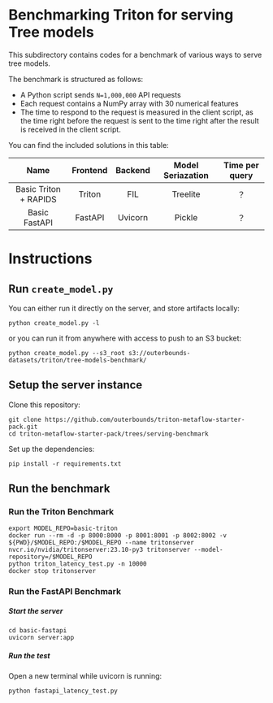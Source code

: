 # Benchmarking Triton for serving Tree models

This subdirectory contains codes for a benchmark of various ways to serve tree models. 

The benchmark is structured as follows:
- A Python script sends `N=1,000,000` API requests
- Each request contains a NumPy array with 30 numerical features
- The time to respond to the request is measured in the client script, as the time right before the request is sent to the time right after the result is received in the client script.

You can find the included solutions in this table:

| Name | Frontend | Backend | Model Seriazation | Time per query |
| :---: | :---: | :---: | :---: | :---: |
| Basic Triton + RAPIDS | Triton | FIL | Treelite | ？|
| Basic FastAPI | FastAPI | Uvicorn | Pickle | ？|

# Instructions

## Run `create_model.py`

You can either run it directly on the server, and store artifacts locally:
```
python create_model.py -l
```
or you can run it from anywhere with access to push to an S3 bucket:
```
python create_model.py --s3_root s3://outerbounds-datasets/triton/tree-models-benchmark/
```

## Setup the server instance
Clone this repository:
```
git clone https://github.com/outerbounds/triton-metaflow-starter-pack.git
cd triton-metaflow-starter-pack/trees/serving-benchmark
```

Set up the dependencies:
```
pip install -r requirements.txt
```

## Run the benchmark

### Run the Triton Benchmark
```
export MODEL_REPO=basic-triton
docker run --rm -d -p 8000:8000 -p 8001:8001 -p 8002:8002 -v ${PWD}/$MODEL_REPO:/$MODEL_REPO --name tritonserver nvcr.io/nvidia/tritonserver:23.10-py3 tritonserver --model-repository=/$MODEL_REPO
python triton_latency_test.py -n 10000
docker stop tritonserver
```

### Run the FastAPI Benchmark

##### Start the server
```
cd basic-fastapi
uvicorn server:app
```

##### Run the test
Open a new terminal while uvicorn is running:
```
python fastapi_latency_test.py
```